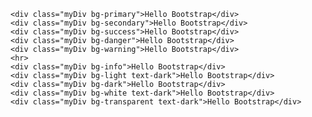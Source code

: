 
    <div class="myDiv bg-primary">Hello Bootstrap</div>
    <div class="myDiv bg-secondary">Hello Bootstrap</div>
    <div class="myDiv bg-success">Hello Bootstrap</div>
    <div class="myDiv bg-danger">Hello Bootstrap</div>
    <div class="myDiv bg-warning">Hello Bootstrap</div>
    <hr>
    <div class="myDiv bg-info">Hello Bootstrap</div>
    <div class="myDiv bg-light text-dark">Hello Bootstrap</div>
    <div class="myDiv bg-dark">Hello Bootstrap</div>
    <div class="myDiv bg-white text-dark">Hello Bootstrap</div>
    <div class="myDiv bg-transparent text-dark">Hello Bootstrap</div>
